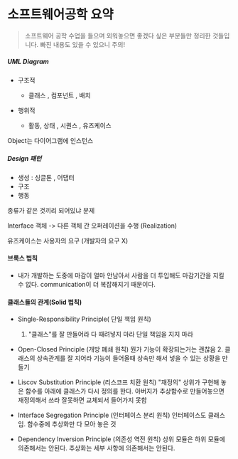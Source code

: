 # 소프트웨어공학 요약
> 소프트웨어 공학 수업을 들으며 외워놓으면 좋겠다 싶은 부분들만 정리한 것들입니다. 빠진 내용도 있을 수 있으니 주의!

##### UML Diagram

* 구조적
  * 클래스 , 컴포넌트 , 배치

* 행위적
  * 활동, 상태 , 시퀀스 , 유즈케이스

Object는 다이어그램에 인스턴스

##### Design 패턴
  * 생성 : 싱글톤 , 어댑터
  * 구조
  * 행동

종류가 같은 것끼리 되어있냐 문제

Interface 객체 -> 다른 객체 간 오퍼레이션을 수행 (Realization)

유즈케이스는 사용자의 요구 (개발자의 요구 X)

#### 브룩스 법칙
  * 내가 개발하는 도중에 마감이 얼마 안남아서 사람을 더 투입해도 마감기간을 지킬 수 없다. communication이 더 복잡해지기 때문이다.

#### 클래스들의 관계(Solid 법칙)

* Single-Responsibility Principle( 단일 책임 원칙)
  1. "클래스"를 잘 만들어라 다 때려넣지 마라
  단일 책임을 지지 마라

* Open-Closed Principle (개방 폐쇄 원칙)
  뭔가 기능이 확장되는거는 괜찮음
  2. 클래스의 상속관계를 잘 지어라
  기능이 들어올때 상속만 해서 넣을 수 있는 상황을 만들기

* Liscov Substitution Principle (리스코프 치환 원칙)
  "재정의"
  상위가 구현해 놓은 함수를 아래에 클래스가 다시 정의를 한다.
  아버지가 추상함수로 만들어놓으면 재정의해서 쓰라
  잘못하면 교체되서 들어가지 못함

* Interface Segregation Principle (인터페이스 분리 원칙)
  인터페이스도 클래스임. 함수중에 추상화만 다 모아 놓은 것

* Dependency Inversion Principle (의존성 역전 원칙)
  상위 모듈은 하위 모듈에 의존해서는 안된다. 추상화는 세부 사항에 의존해서는 안된다.


